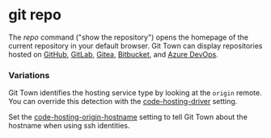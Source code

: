 # git repo

The _repo_ command ("show the repository") opens the homepage of the current
repository in your default browser. Git Town can display repositories hosted on
[GitHub](https://github.com), [GitLab](https://gitlab.com),
[Gitea](https://gitea.com), [Bitbucket](https://bitbucket.org), and
[Azure DevOps](https://azure.microsoft.com/en-us/products/devops).

### Variations

Git Town identifies the hosting service type by looking at the `origin` remote.
You can override this detection with the
[code-hosting-driver](../preferences/code-hosting-driver.md) setting.

Set the
[code-hosting-origin-hostname](../preferences/code-hosting-origin-hostname.md)
setting to tell Git Town about the hostname when using ssh identities.
